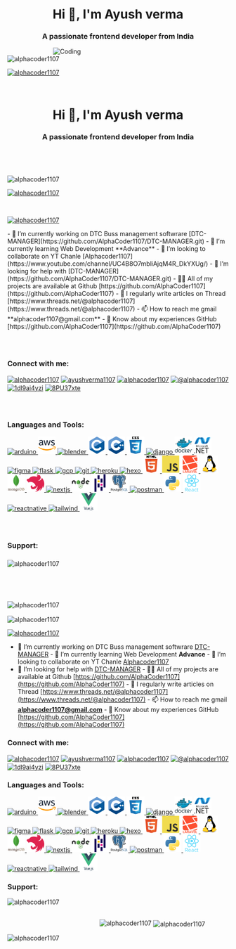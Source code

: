<h1 align="center">Hi 👋, I'm Ayush verma</h1>
<h3 align="center">A passionate frontend developer from India</h3>
<img align="right" alt="Coding" width="400" src="https://i.gifer.com/5eKX.gif">

<p align="left"> <img src="https://komarev.com/ghpvc/?username=alphacoder1107&label=Profile%20views&color=0e75b6&style=flat" alt="alphacoder1107" /> </p>

<p align="left">
    <a href="https://github.com/ryo-ma/github-profile-trophy"><img src="https://github-profile-trophy.vercel.app/?username=alphacoder1107" alt="alphacoder1107" /></a>
</p>

<p align="left"><p>&nbsp;</p>
<h1 align="center">Hi 👋, I'm Ayush verma</h1>
<h3 align="center">A passionate frontend developer from India</h3>
<p align="left">&nbsp;</p>
<p align="left">&nbsp;</p>
<p align="left"><img src="https://komarev.com/ghpvc/?username=alphacoder1107&amp;label=Profile%20views&amp;color=0e75b6&amp;style=flat" alt="alphacoder1107" /></p>
<p align="left"><a href="https://github.com/ryo-ma/github-profile-trophy"><img src="https://github-profile-trophy.vercel.app/?username=alphacoder1107" alt="alphacoder1107" width="872" height="109" /></a></p>
<p align="left">&nbsp;</p>
<p align="left"><a href="https://twitter.com/alphacoder1107" target="blank"><img src="https://img.shields.io/twitter/follow/alphacoder1107?logo=twitter&amp;style=for-the-badge" alt="alphacoder1107" /></a></p>
<p>- 🔭 I&rsquo;m currently working on DTC Buss management softwrare [DTC-MANAGER](https://github.com/AlphaCoder1107/DTC-MANAGER.git) - 🌱 I&rsquo;m currently learning Web Development **Advance** - 👯 I&rsquo;m looking to collaborate on YT Chanle [Alphacoder1107](https://www.youtube.com/channel/UC4B8O7mbliAjqM4R_DkYXUg/) - 🤝 I&rsquo;m looking for help with [DTC-MANAGER](https://github.com/AlphaCoder1107/DTC-MANAGER.git) - 👨&zwj;💻 All of my projects are available at Github [https://github.com/AlphaCoder1107](https://github.com/AlphaCoder1107) - 📝 I regularly write articles on Thread [https://www.threads.net/@alphacoder1107](https://www.threads.net/@alphacoder1107) - 📫 How to reach me gmail **alphacoder1107@gmail.com** - 📄 Know about my experiences GitHub [https://github.com/AlphaCoder1107](https://github.com/AlphaCoder1107)</p>
<h3 align="left">&nbsp;</h3>
<h3 align="left">Connect with me:</h3>
<p align="left"><a href="https://twitter.com/alphacoder1107" target="blank"><img src="https://raw.githubusercontent.com/rahuldkjain/github-profile-readme-generator/master/src/images/icons/Social/twitter.svg" alt="alphacoder1107" width="40" height="30" align="center" /></a> <a href="https://linkedin.com/in/ayushverma1107" target="blank"><img src="https://raw.githubusercontent.com/rahuldkjain/github-profile-readme-generator/master/src/images/icons/Social/linked-in-alt.svg" alt="ayushverma1107" width="40" height="30" align="center" /></a> <a href="https://instagram.com/alphacoder1107" target="blank"><img src="https://raw.githubusercontent.com/rahuldkjain/github-profile-readme-generator/master/src/images/icons/Social/instagram.svg" alt="alphacoder1107" width="40" height="30" align="center" /></a> <a href="https://www.youtube.com/c/@alphacoder1107" target="blank"><img src="https://raw.githubusercontent.com/rahuldkjain/github-profile-readme-generator/master/src/images/icons/Social/youtube.svg" alt="@alphacoder1107" width="40" height="30" align="center" /></a> <a href="https://www.leetcode.com/1dl9ai4yzi" target="blank"><img src="https://raw.githubusercontent.com/rahuldkjain/github-profile-readme-generator/master/src/images/icons/Social/leet-code.svg" alt="1dl9ai4yzi" width="40" height="30" align="center" /></a> <a href="https://discord.gg/8PU37xte" target="blank"><img src="https://raw.githubusercontent.com/rahuldkjain/github-profile-readme-generator/master/src/images/icons/Social/discord.svg" alt="8PU37xte" width="40" height="30" align="center" /></a></p>
<h3 align="left">&nbsp;</h3>
<h3 align="left">Languages and Tools:</h3>
<p align="left"><a href="https://www.arduino.cc/" target="_blank" rel="noopener noreferrer"> <img src="https://cdn.worldvectorlogo.com/logos/arduino-1.svg" alt="arduino" width="40" height="40" /> </a> <a href="https://aws.amazon.com" target="_blank" rel="noopener noreferrer"> <img src="https://raw.githubusercontent.com/devicons/devicon/master/icons/amazonwebservices/amazonwebservices-original-wordmark.svg" alt="aws" width="40" height="40" /> </a> <a href="https://www.blender.org/" target="_blank" rel="noopener noreferrer"> <img src="https://download.blender.org/branding/community/blender_community_badge_white.svg" alt="blender" width="40" height="40" /> </a> <a href="https://www.cprogramming.com/" target="_blank" rel="noopener noreferrer"> <img src="https://raw.githubusercontent.com/devicons/devicon/master/icons/c/c-original.svg" alt="c" width="40" height="40" /> </a> <a href="https://www.w3schools.com/cpp/" target="_blank" rel="noopener noreferrer"> <img src="https://raw.githubusercontent.com/devicons/devicon/master/icons/cplusplus/cplusplus-original.svg" alt="cplusplus" width="40" height="40" /> </a> <a href="https://www.w3schools.com/css/" target="_blank" rel="noopener noreferrer"> <img src="https://raw.githubusercontent.com/devicons/devicon/master/icons/css3/css3-original-wordmark.svg" alt="css3" width="40" height="40" /> </a> <a href="https://www.djangoproject.com/" target="_blank" rel="noopener noreferrer"> <img src="https://cdn.worldvectorlogo.com/logos/django.svg" alt="django" width="40" height="40" /> </a> <a href="https://www.docker.com/" target="_blank" rel="noopener noreferrer"> <img src="https://raw.githubusercontent.com/devicons/devicon/master/icons/docker/docker-original-wordmark.svg" alt="docker" width="40" height="40" /> </a> <a href="https://dotnet.microsoft.com/" target="_blank" rel="noopener noreferrer"> <img src="https://raw.githubusercontent.com/devicons/devicon/master/icons/dot-net/dot-net-original-wordmark.svg" alt="dotnet" width="40" height="40" /> </a> <a href="https://www.figma.com/" target="_blank" rel="noopener noreferrer"> <img src="https://www.vectorlogo.zone/logos/figma/figma-icon.svg" alt="figma" width="40" height="40" /> </a> <a href="https://flask.palletsprojects.com/" target="_blank" rel="noopener noreferrer"> <img src="https://www.vectorlogo.zone/logos/pocoo_flask/pocoo_flask-icon.svg" alt="flask" width="40" height="40" /> </a> <a href="https://cloud.google.com" target="_blank" rel="noopener noreferrer"> <img src="https://www.vectorlogo.zone/logos/google_cloud/google_cloud-icon.svg" alt="gcp" width="40" height="40" /> </a> <a href="https://git-scm.com/" target="_blank" rel="noopener noreferrer"> <img src="https://www.vectorlogo.zone/logos/git-scm/git-scm-icon.svg" alt="git" width="40" height="40" /> </a> <a href="https://heroku.com" target="_blank" rel="noopener noreferrer"> <img src="https://www.vectorlogo.zone/logos/heroku/heroku-icon.svg" alt="heroku" width="40" height="40" /> </a> <a href="hexo.io/" target="_blank" rel="noopener noreferrer"> <img src="https://www.vectorlogo.zone/logos/hexoio/hexoio-icon.svg" alt="hexo" width="40" height="40" /> </a> <a href="https://www.w3.org/html/" target="_blank" rel="noopener noreferrer"> <img src="https://raw.githubusercontent.com/devicons/devicon/master/icons/html5/html5-original-wordmark.svg" alt="html5" width="40" height="40" /> </a> <a href="https://developer.mozilla.org/en-US/docs/Web/JavaScript" target="_blank" rel="noopener noreferrer"> <img src="https://raw.githubusercontent.com/devicons/devicon/master/icons/javascript/javascript-original.svg" alt="javascript" width="40" height="40" /> </a> <a href="https://laravel.com/" target="_blank" rel="noopener noreferrer"> <img src="https://raw.githubusercontent.com/devicons/devicon/master/icons/laravel/laravel-plain-wordmark.svg" alt="laravel" width="40" height="40" /> </a> <a href="https://www.linux.org/" target="_blank" rel="noopener noreferrer"> <img src="https://raw.githubusercontent.com/devicons/devicon/master/icons/linux/linux-original.svg" alt="linux" width="40" height="40" /> </a> <a href="https://www.mongodb.com/" target="_blank" rel="noopener noreferrer"> <img src="https://raw.githubusercontent.com/devicons/devicon/master/icons/mongodb/mongodb-original-wordmark.svg" alt="mongodb" width="40" height="40" /> </a> <a href="https://nestjs.com/" target="_blank" rel="noopener noreferrer"> <img src="https://raw.githubusercontent.com/devicons/devicon/master/icons/nestjs/nestjs-plain.svg" alt="nestjs" width="40" height="40" /> </a> <a href="https://nextjs.org/" target="_blank" rel="noopener noreferrer"> <img src="https://cdn.worldvectorlogo.com/logos/nextjs-2.svg" alt="nextjs" width="40" height="40" /> </a> <a href="https://nodejs.org" target="_blank" rel="noopener noreferrer"> <img src="https://raw.githubusercontent.com/devicons/devicon/master/icons/nodejs/nodejs-original-wordmark.svg" alt="nodejs" width="40" height="40" /> </a> <a href="https://pandas.pydata.org/" target="_blank" rel="noopener noreferrer"> <img src="https://raw.githubusercontent.com/devicons/devicon/2ae2a900d2f041da66e950e4d48052658d850630/icons/pandas/pandas-original.svg" alt="pandas" width="40" height="40" /> </a> <a href="https://www.postgresql.org" target="_blank" rel="noopener noreferrer"> <img src="https://raw.githubusercontent.com/devicons/devicon/master/icons/postgresql/postgresql-original-wordmark.svg" alt="postgresql" width="40" height="40" /> </a> <a href="https://postman.com" target="_blank" rel="noopener noreferrer"> <img src="https://www.vectorlogo.zone/logos/getpostman/getpostman-icon.svg" alt="postman" width="40" height="40" /> </a> <a href="https://www.python.org" target="_blank" rel="noopener noreferrer"> <img src="https://raw.githubusercontent.com/devicons/devicon/master/icons/python/python-original.svg" alt="python" width="40" height="40" /> </a> <a href="https://reactjs.org/" target="_blank" rel="noopener noreferrer"> <img src="https://raw.githubusercontent.com/devicons/devicon/master/icons/react/react-original-wordmark.svg" alt="react" width="40" height="40" /> </a> <a href="https://reactnative.dev/" target="_blank" rel="noopener noreferrer"> <img src="https://reactnative.dev/img/header_logo.svg" alt="reactnative" width="40" height="40" /> </a> <a href="https://tailwindcss.com/" target="_blank" rel="noopener noreferrer"> <img src="https://www.vectorlogo.zone/logos/tailwindcss/tailwindcss-icon.svg" alt="tailwind" width="40" height="40" /> </a> <a href="https://vuejs.org/" target="_blank" rel="noopener noreferrer"> <img src="https://raw.githubusercontent.com/devicons/devicon/master/icons/vuejs/vuejs-original-wordmark.svg" alt="vuejs" width="40" height="40" /> </a></p>
<h3 align="left">&nbsp;</h3>
<h3 align="left">Support:</h3>
<h3 align="left"><a style="font-size: 14px; font-weight: 400;" href="https://www.buymeacoffee.com/alphacoder1107"><img src="https://cdn.buymeacoffee.com/buttons/v2/default-yellow.png" alt="alphacoder1107" width="210" height="50" align="left" /></a></h3>
<p>&nbsp;</p>
<p>&nbsp;</p>
<p>&nbsp;</p>
<p><img src="https://github-readme-stats.vercel.app/api?username=alphacoder1107&amp;show_icons=true&amp;locale=en" alt="alphacoder1107" width="493" height="206" align="center" />&nbsp;</p>
<p><img src="https://github-readme-streak-stats.herokuapp.com/?user=alphacoder1107&amp;" alt="alphacoder1107" align="center" /></p>
    <a href="https://twitter.com/alphacoder1107" target="blank"><img src="https://img.shields.io/twitter/follow/alphacoder1107?logo=twitter&style=for-the-badge" alt="alphacoder1107" /></a>
</p>

- 🔭 I’m currently working on DTC Buss management softwrare [DTC-MANAGER](https://github.com/AlphaCoder1107/DTC-MANAGER.git) - 🌱 I’m currently learning Web Development **Advance** - 👯 I’m looking to collaborate on YT Chanle [Alphacoder1107](https://www.youtube.com/channel/UC4B8O7mbliAjqM4R_DkYXUg/)
- 🤝 I’m looking for help with [DTC-MANAGER](https://github.com/AlphaCoder1107/DTC-MANAGER.git) - 👨‍💻 All of my projects are available at Github [https://github.com/AlphaCoder1107](https://github.com/AlphaCoder1107) - 📝 I regularly write articles on
Thread [https://www.threads.net/@alphacoder1107](https://www.threads.net/@alphacoder1107) - 📫 How to reach me gmail **alphacoder1107@gmail.com** - 📄 Know about my experiences GitHub [https://github.com/AlphaCoder1107](https://github.com/AlphaCoder1107)

<h3 align="left">Connect with me:</h3>
<p align="left">
    <a href="https://twitter.com/alphacoder1107" target="blank"><img align="center" src="https://raw.githubusercontent.com/rahuldkjain/github-profile-readme-generator/master/src/images/icons/Social/twitter.svg" alt="alphacoder1107" height="30" width="40" /></a>
    <a href="https://linkedin.com/in/ayushverma1107" target="blank"><img align="center" src="https://raw.githubusercontent.com/rahuldkjain/github-profile-readme-generator/master/src/images/icons/Social/linked-in-alt.svg" alt="ayushverma1107" height="30" width="40" /></a>
    <a href="https://instagram.com/alphacoder1107" target="blank"><img align="center" src="https://raw.githubusercontent.com/rahuldkjain/github-profile-readme-generator/master/src/images/icons/Social/instagram.svg" alt="alphacoder1107" height="30" width="40" /></a>
    <a href="https://www.youtube.com/c/@alphacoder1107" target="blank"><img align="center" src="https://raw.githubusercontent.com/rahuldkjain/github-profile-readme-generator/master/src/images/icons/Social/youtube.svg" alt="@alphacoder1107" height="30" width="40" /></a>
    <a href="https://www.leetcode.com/1dl9ai4yzi" target="blank"><img align="center" src="https://raw.githubusercontent.com/rahuldkjain/github-profile-readme-generator/master/src/images/icons/Social/leet-code.svg" alt="1dl9ai4yzi" height="30" width="40" /></a>
    <a href="https://discord.gg/8PU37xte" target="blank"><img align="center" src="https://raw.githubusercontent.com/rahuldkjain/github-profile-readme-generator/master/src/images/icons/Social/discord.svg" alt="8PU37xte" height="30" width="40" /></a>
</p>

<h3 align="left">Languages and Tools:</h3>
<p align="left">
    <a href="https://www.arduino.cc/" target="_blank" rel="noreferrer"> <img src="https://cdn.worldvectorlogo.com/logos/arduino-1.svg" alt="arduino" width="40" height="40" /> </a>
    <a href="https://aws.amazon.com" target="_blank" rel="noreferrer"> <img src="https://raw.githubusercontent.com/devicons/devicon/master/icons/amazonwebservices/amazonwebservices-original-wordmark.svg" alt="aws" width="40" height="40" /> </a>
    <a href="https://www.blender.org/" target="_blank" rel="noreferrer"> <img src="https://download.blender.org/branding/community/blender_community_badge_white.svg" alt="blender" width="40" height="40" /> </a>
    <a href="https://www.cprogramming.com/" target="_blank" rel="noreferrer"> <img src="https://raw.githubusercontent.com/devicons/devicon/master/icons/c/c-original.svg" alt="c" width="40" height="40" /> </a>
    <a href="https://www.w3schools.com/cpp/" target="_blank" rel="noreferrer"> <img src="https://raw.githubusercontent.com/devicons/devicon/master/icons/cplusplus/cplusplus-original.svg" alt="cplusplus" width="40" height="40" /> </a>
    <a href="https://www.w3schools.com/css/" target="_blank" rel="noreferrer"> <img src="https://raw.githubusercontent.com/devicons/devicon/master/icons/css3/css3-original-wordmark.svg" alt="css3" width="40" height="40" /> </a>
    <a href="https://www.djangoproject.com/" target="_blank" rel="noreferrer"> <img src="https://cdn.worldvectorlogo.com/logos/django.svg" alt="django" width="40" height="40" /> </a>
    <a href="https://www.docker.com/" target="_blank" rel="noreferrer"> <img src="https://raw.githubusercontent.com/devicons/devicon/master/icons/docker/docker-original-wordmark.svg" alt="docker" width="40" height="40" /> </a>
    <a href="https://dotnet.microsoft.com/" target="_blank" rel="noreferrer"> <img src="https://raw.githubusercontent.com/devicons/devicon/master/icons/dot-net/dot-net-original-wordmark.svg" alt="dotnet" width="40" height="40" /> </a>
    <a href="https://www.figma.com/" target="_blank" rel="noreferrer"> <img src="https://www.vectorlogo.zone/logos/figma/figma-icon.svg" alt="figma" width="40" height="40" /> </a>
    <a href="https://flask.palletsprojects.com/" target="_blank" rel="noreferrer"> <img src="https://www.vectorlogo.zone/logos/pocoo_flask/pocoo_flask-icon.svg" alt="flask" width="40" height="40" /> </a>
    <a href="https://cloud.google.com" target="_blank" rel="noreferrer"> <img src="https://www.vectorlogo.zone/logos/google_cloud/google_cloud-icon.svg" alt="gcp" width="40" height="40" /> </a>
    <a href="https://git-scm.com/" target="_blank" rel="noreferrer"> <img src="https://www.vectorlogo.zone/logos/git-scm/git-scm-icon.svg" alt="git" width="40" height="40" /> </a>
    <a href="https://heroku.com" target="_blank" rel="noreferrer"> <img src="https://www.vectorlogo.zone/logos/heroku/heroku-icon.svg" alt="heroku" width="40" height="40" /> </a>
    <a href="hexo.io/" target="_blank" rel="noreferrer"> <img src="https://www.vectorlogo.zone/logos/hexoio/hexoio-icon.svg" alt="hexo" width="40" height="40" /> </a>
    <a href="https://www.w3.org/html/" target="_blank" rel="noreferrer"> <img src="https://raw.githubusercontent.com/devicons/devicon/master/icons/html5/html5-original-wordmark.svg" alt="html5" width="40" height="40" /> </a>
    <a href="https://developer.mozilla.org/en-US/docs/Web/JavaScript" target="_blank" rel="noreferrer">
    <img src="https://raw.githubusercontent.com/devicons/devicon/master/icons/javascript/javascript-original.svg" alt="javascript" width="40" height="40" /> </a>
    <a href="https://laravel.com/" target="_blank" rel="noreferrer"> <img src="https://raw.githubusercontent.com/devicons/devicon/master/icons/laravel/laravel-plain-wordmark.svg" alt="laravel" width="40" height="40" /> </a>
    <a href="https://www.linux.org/" target="_blank" rel="noreferrer"> <img src="https://raw.githubusercontent.com/devicons/devicon/master/icons/linux/linux-original.svg" alt="linux" width="40" height="40" /> </a>
    <a href="https://www.mongodb.com/" target="_blank" rel="noreferrer"> <img src="https://raw.githubusercontent.com/devicons/devicon/master/icons/mongodb/mongodb-original-wordmark.svg" alt="mongodb" width="40" height="40" /> </a>
    <a href="https://nestjs.com/" target="_blank" rel="noreferrer"> <img src="https://raw.githubusercontent.com/devicons/devicon/master/icons/nestjs/nestjs-plain.svg" alt="nestjs" width="40" height="40" /> </a>
    <a href="https://nextjs.org/" target="_blank" rel="noreferrer"> <img src="https://cdn.worldvectorlogo.com/logos/nextjs-2.svg" alt="nextjs" width="40" height="40" /> </a>
    <a href="https://nodejs.org" target="_blank" rel="noreferrer"> <img src="https://raw.githubusercontent.com/devicons/devicon/master/icons/nodejs/nodejs-original-wordmark.svg" alt="nodejs" width="40" height="40" /> </a>
    <a href="https://pandas.pydata.org/" target="_blank" rel="noreferrer"> <img src="https://raw.githubusercontent.com/devicons/devicon/2ae2a900d2f041da66e950e4d48052658d850630/icons/pandas/pandas-original.svg" alt="pandas" width="40" height="40" /> </a>
    <a href="https://www.postgresql.org" target="_blank" rel="noreferrer">
    <img src="https://raw.githubusercontent.com/devicons/devicon/master/icons/postgresql/postgresql-original-wordmark.svg" alt="postgresql" width="40" height="40" /> </a>
    <a href="https://postman.com" target="_blank" rel="noreferrer"> <img src="https://www.vectorlogo.zone/logos/getpostman/getpostman-icon.svg" alt="postman" width="40" height="40" /> </a>
    <a href="https://www.python.org" target="_blank" rel="noreferrer"> <img src="https://raw.githubusercontent.com/devicons/devicon/master/icons/python/python-original.svg" alt="python" width="40" height="40" /> </a>
    <a href="https://reactjs.org/" target="_blank" rel="noreferrer"> <img src="https://raw.githubusercontent.com/devicons/devicon/master/icons/react/react-original-wordmark.svg" alt="react" width="40" height="40" /> </a>
    <a href="https://reactnative.dev/" target="_blank" rel="noreferrer"> <img src="https://reactnative.dev/img/header_logo.svg" alt="reactnative" width="40" height="40" /> </a>
    <a href="https://tailwindcss.com/" target="_blank" rel="noreferrer"> <img src="https://www.vectorlogo.zone/logos/tailwindcss/tailwindcss-icon.svg" alt="tailwind" width="40" height="40" /> </a>
    <a href="https://vuejs.org/" target="_blank" rel="noreferrer"> <img src="https://raw.githubusercontent.com/devicons/devicon/master/icons/vuejs/vuejs-original-wordmark.svg" alt="vuejs" width="40" height="40" /> </a>
</p>

<h3 align="left">Support:</h3>
<p>
    <a href="https://www.buymeacoffee.com/alphacoder1107"> <img align="left" src="https://cdn.buymeacoffee.com/buttons/v2/default-yellow.png" height="50" width="210" alt="alphacoder1107" /></a>
</p>
<br>
<br>

<p><img align="left" src="https://github-readme-stats.vercel.app/api/top-langs?username=alphacoder1107&show_icons=true&locale=en&layout=compact" alt="alphacoder1107" /></p>

<p>&nbsp;<img align="center" src="https://github-readme-stats.vercel.app/api?username=alphacoder1107&show_icons=true&locale=en" alt="alphacoder1107" /></p>

<p><img align="center" src="https://github-readme-streak-stats.herokuapp.com/?user=alphacoder1107&" alt="alphacoder1107" /></p>

